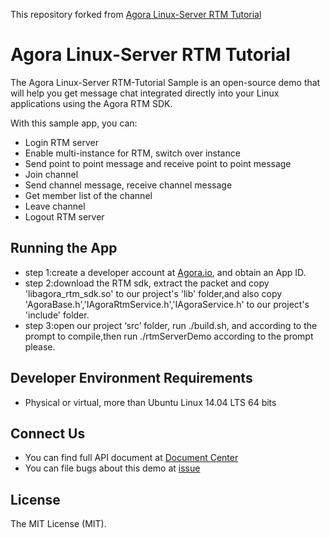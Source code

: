 This repository forked from [Agora Linux-Server RTM Tutorial](https://github.com/AgoraIO/RTM/tree/master/Agora-RTM-Tutorial-Linux-Server)

# Agora Linux-Server RTM Tutorial

The Agora Linux-Server RTM-Tutorial Sample is an open-source demo that will help you get message chat integrated directly into your Linux applications using the Agora RTM SDK.

With this sample app, you can:

- Login RTM server
- Enable multi-instance for RTM, switch over instance
- Send point to point message and receive point to point message
- Join channel
- Send channel message, receive channel message
- Get member list of the channel
- Leave channel
- Logout RTM server

## Running the App

- step 1:create a developer account at [Agora.io](https://dashboard.agora.io/signin/), and obtain an App ID.
- step 2:download the RTM sdk, extract the packet and copy 'libagora_rtm_sdk.so' to our project's 'lib' folder,and also copy 'AgoraBase.h','IAgoraRtmService.h','IAgoraService.h' to our project's 'include' folder.
- step 3:open our project ‘src’ folder, run ./build.sh, and according to the prompt to compile,then run ./rtmServerDemo according to the prompt please.

## Developer Environment Requirements

- Physical or virtual, more than Ubuntu Linux 14.04 LTS 64 bits

## Connect Us

- You can find full API document at [Document Center](https://docs.agora.io/en/)
- You can file bugs about this demo at [issue](https://github.com/AgoraIO/Signaling/issues)

## License

The MIT License (MIT).
